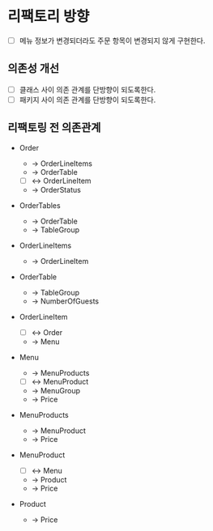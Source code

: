 # 리팩토리 방향

- [ ] 메뉴 정보가 변경되더라도 주문 항목이 변경되지 않게 구현한다.

## 의존성 개선
- [ ] 클래스 사이 의존 관계를 단방향이 되도록한다. 
- [ ] 패키지 사이 의존 관계를 단방향이 되도록한다.

## 리팩토링 전 의존관계
- Order 
  - -> OrderLineItems
  - -> OrderTable
  - [ ] <-> OrderLineItem
  - -> OrderStatus

- OrderTables
  - -> OrderTable
  - -> TableGroup

- OrderLineItems
  - -> OrderLineItem

- OrderTable
  - -> TableGroup
  - -> NumberOfGuests

- OrderLineItem
  - [ ] <-> Order
  - -> Menu

- Menu
  - -> MenuProducts
  - [ ] <-> MenuProduct
  - -> MenuGroup
  - -> Price

- MenuProducts
  - -> MenuProduct
  - -> Price

- MenuProduct
  - [ ] <-> Menu
  - -> Product
  - -> Price

- Product
  - -> Price
